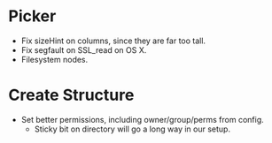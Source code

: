 Picker
=======

- Fix sizeHint on columns, since they are far too tall.
- Fix segfault on SSL_read on OS X.
- Filesystem nodes.


Create Structure
=================

- Set better permissions, including owner/group/perms from config.
    - Sticky bit on directory will go a long way in our setup.

